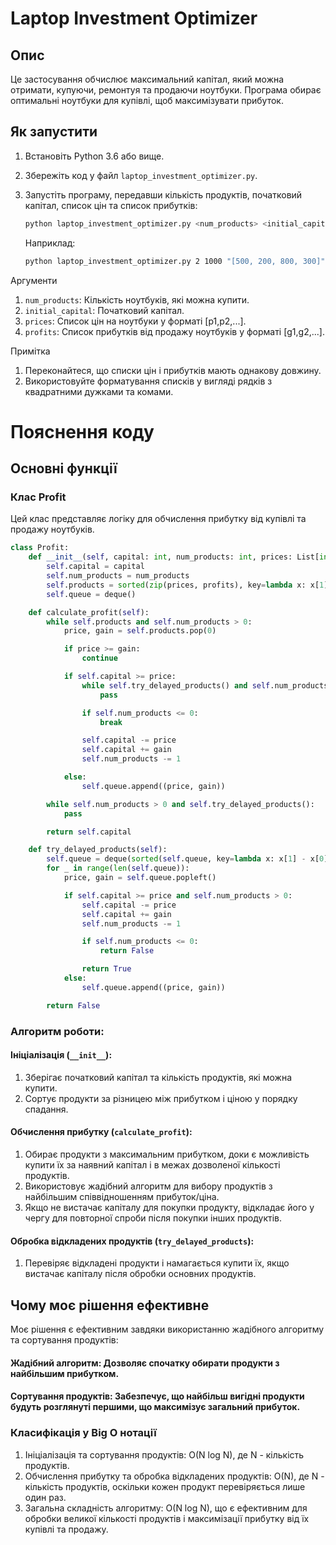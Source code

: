 # Laptop Investment Optimizer

## Опис
Це застосування обчислює максимальний капітал, який можна отримати, купуючи, ремонтуя та продаючи ноутбуки. Програма обирає оптимальні ноутбуки для купівлі, щоб максимізувати прибуток.

## Як запустити
1. Встановіть Python 3.6 або вище.
2. Збережіть код у файл `laptop_investment_optimizer.py`.
3. Запустіть програму, передавши кількість продуктів, початковий капітал, список цін та список прибутків:
   ```bash
   python laptop_investment_optimizer.py <num_products> <initial_capital> "<prices>" "<profits>"
    ```
   
    Наприклад:
    ```bash
   python laptop_investment_optimizer.py 2 1000 "[500, 200, 800, 300]" "[600, 300, 900, 400]"
    ```
   
Аргументи
1. `num_products`: Кількість ноутбуків, які можна купити.
2. `initial_capital`: Початковий капітал.
3. `prices`: Список цін на ноутбуки у форматі [p1,p2,...].
4. `profits`: Список прибутків від продажу ноутбуків у форматі [g1,g2,...].

Примітка
1. Переконайтеся, що списки цін і прибутків мають однакову довжину.
2. Використовуйте форматування списків у вигляді рядків з квадратними дужками та комами.

# Пояснення коду
## Основні функції
### Клас Profit
Цей клас представляє логіку для обчислення прибутку від купівлі та продажу ноутбуків.

```python
class Profit:
    def __init__(self, capital: int, num_products: int, prices: List[int], profits: List[int]):
        self.capital = capital
        self.num_products = num_products
        self.products = sorted(zip(prices, profits), key=lambda x: x[1] - x[0], reverse=True)
        self.queue = deque()

    def calculate_profit(self):
        while self.products and self.num_products > 0:
            price, gain = self.products.pop(0)

            if price >= gain:
                continue

            if self.capital >= price:
                while self.try_delayed_products() and self.num_products > 0:
                    pass

                if self.num_products <= 0:
                    break

                self.capital -= price
                self.capital += gain
                self.num_products -= 1

            else:
                self.queue.append((price, gain))

        while self.num_products > 0 and self.try_delayed_products():
            pass

        return self.capital

    def try_delayed_products(self):
        self.queue = deque(sorted(self.queue, key=lambda x: x[1] - x[0], reverse=True))
        for _ in range(len(self.queue)):
            price, gain = self.queue.popleft()

            if self.capital >= price and self.num_products > 0:
                self.capital -= price
                self.capital += gain
                self.num_products -= 1

                if self.num_products <= 0:
                    return False

                return True
            else:
                self.queue.append((price, gain))

        return False
```

### Алгоритм роботи:

#### Ініціалізація (`__init__`):
1. Зберігає початковий капітал та кількість продуктів, які можна купити.
2. Сортує продукти за різницею між прибутком і ціною у порядку спадання.
#### Обчислення прибутку (`calculate_profit`):
1. Обирає продукти з максимальним прибутком, доки є можливість купити їх за наявний капітал і в межах дозволеної кількості продуктів.
2. Використовує жадібний алгоритм для вибору продуктів з найбільшим співвідношенням прибуток/ціна.
3. Якщо не вистачає капіталу для покупки продукту, відкладає його у чергу для повторної спроби після покупки інших продуктів.
#### Обробка відкладених продуктів (`try_delayed_products`):
1. Перевіряє відкладені продукти і намагається купити їх, якщо вистачає капіталу після обробки основних продуктів.

## Чому моє рішення ефективне
Моє рішення є ефективним завдяки використанню жадібного алгоритму та сортування продуктів:

#### Жадібний алгоритм: Дозволяє спочатку обирати продукти з найбільшим прибутком.
#### Сортування продуктів: Забезпечує, що найбільш вигідні продукти будуть розглянуті першими, що максимізує загальний прибуток.
### Класифікація у Big O нотації
1. Ініціалізація та сортування продуктів: O(N log N), де N - кількість продуктів.
2. Обчислення прибутку та обробка відкладених продуктів: O(N), де N - кількість продуктів, оскільки кожен продукт перевіряється лише один раз.
3. Загальна складність алгоритму: O(N log N), що є ефективним для обробки великої кількості продуктів і максимізації прибутку від їх купівлі та продажу.
